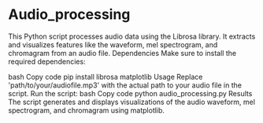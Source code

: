 # Audio_processing
This Python script processes audio data using the Librosa library. It extracts and visualizes features like the waveform, mel spectrogram, and chromagram from an audio file.
Dependencies
Make sure to install the required dependencies:

bash
Copy code
pip install librosa matplotlib
Usage
Replace 'path/to/your/audiofile.mp3' with the actual path to your audio file in the script.
Run the script:
bash
Copy code
python audio_processing.py
Results
The script generates and displays visualizations of the audio waveform, mel spectrogram, and chromagram using matplotlib.

